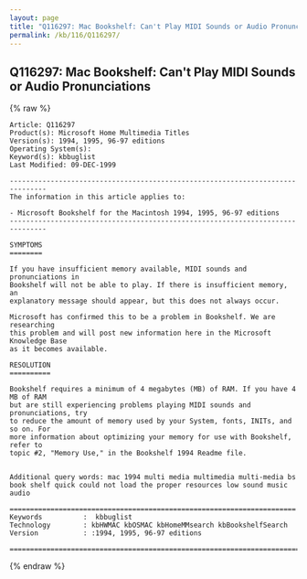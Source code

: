 ```yaml
---
layout: page
title: "Q116297: Mac Bookshelf: Can't Play MIDI Sounds or Audio Pronunciations"
permalink: /kb/116/Q116297/
---
```


## Q116297: Mac Bookshelf: Can't Play MIDI Sounds or Audio Pronunciations

{% raw %}

	Article: Q116297
	Product(s): Microsoft Home Multimedia Titles
	Version(s): 1994, 1995, 96-97 editions
	Operating System(s): 
	Keyword(s): kbbuglist
	Last Modified: 09-DEC-1999
	
	-------------------------------------------------------------------------------
	The information in this article applies to:
	
	- Microsoft Bookshelf for the Macintosh 1994, 1995, 96-97 editions 
	-------------------------------------------------------------------------------
	
	SYMPTOMS
	========
	
	If you have insufficient memory available, MIDI sounds and pronunciations in
	Bookshelf will not be able to play. If there is insufficient memory, an
	explanatory message should appear, but this does not always occur.
	
	Microsoft has confirmed this to be a problem in Bookshelf. We are researching
	this problem and will post new information here in the Microsoft Knowledge Base
	as it becomes available.
	
	RESOLUTION
	==========
	
	Bookshelf requires a minimum of 4 megabytes (MB) of RAM. If you have 4 MB of RAM
	but are still experiencing problems playing MIDI sounds and pronunciations, try
	to reduce the amount of memory used by your System, fonts, INITs, and so on. For
	more information about optimizing your memory for use with Bookshelf, refer to
	topic #2, "Memory Use," in the Bookshelf 1994 Readme file.
	
	
	Additional query words: mac 1994 multi media multimedia multi-media bs book shelf quick could not load the proper resources low sound music audio
	
	======================================================================
	Keywords          :  kbbuglist
	Technology        : kbHWMAC kbOSMAC kbHomeMMsearch kbBookshelfSearch
	Version           : :1994, 1995, 96-97 editions
	
	=============================================================================
	

{% endraw %}
